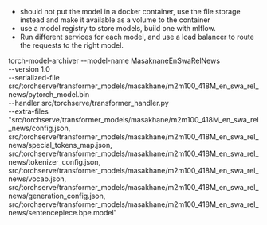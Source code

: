 - should not put the model in a docker container, use the file storage instead and make it available as a volume to the container
- use a model registry to store models, build one with mlflow.
- Run different services for each model, and use a load balancer to route the requests to the right model.



torch-model-archiver --model-name MasaknaneEnSwaRelNews \
--version 1.0 \
--serialized-file src/torchserve/transformer_models/masakhane/m2m100_418M_en_swa_rel_news/pytorch_model.bin \
--handler src/torchserve/transformer_handler.py \
--extra-files "src/torchserve/transformer_models/masakhane/m2m100_418M_en_swa_rel_news/config.json,
               src/torchserve/transformer_models/masakhane/m2m100_418M_en_swa_rel_news/special_tokens_map.json,
               src/torchserve/transformer_models/masakhane/m2m100_418M_en_swa_rel_news/tokenizer_config.json,
               src/torchserve/transformer_models/masakhane/m2m100_418M_en_swa_rel_news/vocab.json,
               src/torchserve/transformer_models/masakhane/m2m100_418M_en_swa_rel_news/generation_config.json,
               src/torchserve/transformer_models/masakhane/m2m100_418M_en_swa_rel_news/sentencepiece.bpe.model"   

